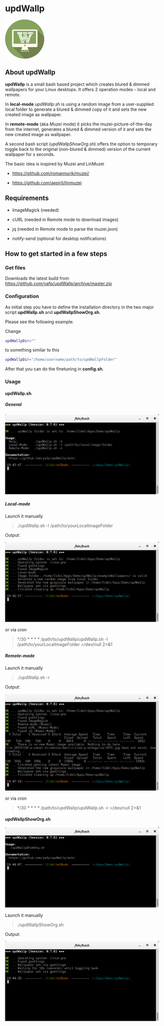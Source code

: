 # updWallp

![Logo](https://raw.githubusercontent.com/yafp/updWallp/master/img/appIcon_128px.png)


## About updWallp
**updWallp** is a small bash based project which creates blured & dimmed wallpapers for your Linux desktops.
It offers 2 operation modes - local and remote.

In **local-mode** *updWallp.sh* is using a random image from a user-supplied local folder to generate a blured & dimmed copy of it  and sets the new created image as wallpaper.

In **remote-mode** (aka *Muzei* mode) it picks the muzei-picture-of-the-day from the internet, generates a blured & dimmed version of it and sets the new created image as wallpaper.


A second bash script (*updWallpShowOrg.sh*) offers the option to temporary toggle back to the original (non-blured & dimmed) version of the current wallpaper for x seconds.


The basic idea is inspired by Muzei and LinMuzei

- https://github.com/romannurik/muzei/

- https://github.com/aepirli/linmuzei



## Requirements
- ImageMagick (needed)

- cURL (needed in Remote mode to download images)

- jq (needed in Remote mode to parse the muzei.json)

- notify-send (optional for desktop notifications)


## How to get started in a few steps
### Get files
Downloads the latest build from https://github.com/yafp/updWallp/archive/master.zip

### Configuration
As initial step you have to define the installation directory in the two major script **updWallp.sh** and **updWallpShowOrg.sh**. 

Please see the following example:

Change
```bash
updWallpDir=""
```

to something similar to this
```bash
updWallpDir="/home/username/path/to/updWallpFolder"
```

After that you can do the finetuning in **config.sh**.


### Usage
#### updWallp.sh 
##### General
![updWallp_h](https://raw.githubusercontent.com/yafp/updWallp/master/doc/ss_updWallp_h.png)

##### Local-mode
Launch it manually

> ./updWallp.sh -l /path/to/yourLocalImageFolder

Output:

![updWallp_l](https://raw.githubusercontent.com/yafp/updWallp/master/doc/ss_updWallp_l.png)

or via cron
> */30 * * * * /path/to/updWallp/updWallp.sh -l /path/to/yourLocalImageFolder >/dev/null 2>&1

##### Remote-mode
Launch it manually

> ./updWallp.sh -r

Output:

![updWallp_r](https://raw.githubusercontent.com/yafp/updWallp/master/doc/ss_updWallp_r.png)

or via cron
> */30 * * * * /path/to/updWallp/updWallp.sh -r >/dev/null 2>&1


#### updWallpShowOrg.sh
![updWallpShowOrg_h](https://raw.githubusercontent.com/yafp/updWallp/master/doc/ss_updWallpShowOrg_h.png)

Launch it manually

> ./updWallpShowOrg.sh

Output:

![updWallpShowOrg](https://raw.githubusercontent.com/yafp/updWallp/master/doc/ss_updWallpShowOrg.png)
